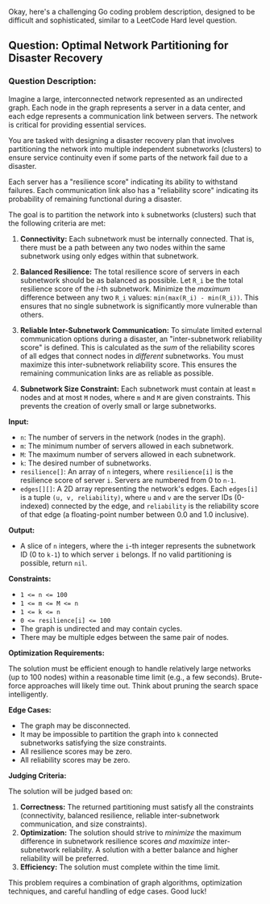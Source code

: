 Okay, here's a challenging Go coding problem description, designed to be difficult and sophisticated, similar to a LeetCode Hard level question.

## Question: Optimal Network Partitioning for Disaster Recovery

### Question Description:

Imagine a large, interconnected network represented as an undirected graph. Each node in the graph represents a server in a data center, and each edge represents a communication link between servers.  The network is critical for providing essential services.

You are tasked with designing a disaster recovery plan that involves partitioning the network into multiple independent subnetworks (clusters) to ensure service continuity even if some parts of the network fail due to a disaster.

Each server has a "resilience score" indicating its ability to withstand failures. Each communication link also has a "reliability score" indicating its probability of remaining functional during a disaster.

The goal is to partition the network into `k` subnetworks (clusters) such that the following criteria are met:

1.  **Connectivity:** Each subnetwork must be internally connected.  That is, there must be a path between any two nodes within the same subnetwork using only edges within that subnetwork.

2.  **Balanced Resilience:** The total resilience score of servers in each subnetwork should be as balanced as possible. Let `R_i` be the total resilience score of the *i*-th subnetwork.  Minimize the *maximum* difference between any two `R_i` values: `min(max(R_i) - min(R_i))`.  This ensures that no single subnetwork is significantly more vulnerable than others.

3.  **Reliable Inter-Subnetwork Communication:** To simulate limited external communication options during a disaster, an "inter-subnetwork reliability score" is defined.  This is calculated as the *sum* of the reliability scores of all edges that connect nodes in *different* subnetworks. You must maximize this inter-subnetwork reliability score. This ensures the remaining communication links are as reliable as possible.

4.  **Subnetwork Size Constraint:** Each subnetwork must contain at least `m` nodes and at most `M` nodes, where `m` and `M` are given constraints. This prevents the creation of overly small or large subnetworks.

**Input:**

*   `n`: The number of servers in the network (nodes in the graph).
*   `m`: The minimum number of servers allowed in each subnetwork.
*   `M`: The maximum number of servers allowed in each subnetwork.
*   `k`: The desired number of subnetworks.
*   `resilience[]`: An array of `n` integers, where `resilience[i]` is the resilience score of server `i`. Servers are numbered from 0 to `n-1`.
*   `edges[][]`: A 2D array representing the network's edges. Each `edges[i]` is a tuple `(u, v, reliability)`, where `u` and `v` are the server IDs (0-indexed) connected by the edge, and `reliability` is the reliability score of that edge (a floating-point number between 0.0 and 1.0 inclusive).

**Output:**

*   A slice of `n` integers, where the `i`-th integer represents the subnetwork ID (0 to `k-1`) to which server `i` belongs. If no valid partitioning is possible, return `nil`.

**Constraints:**

*   `1 <= n <= 100`
*   `1 <= m <= M <= n`
*   `1 <= k <= n`
*   `0 <= resilience[i] <= 100`
*   The graph is undirected and may contain cycles.
*   There may be multiple edges between the same pair of nodes.

**Optimization Requirements:**

The solution must be efficient enough to handle relatively large networks (up to 100 nodes) within a reasonable time limit (e.g., a few seconds). Brute-force approaches will likely time out. Think about pruning the search space intelligently.

**Edge Cases:**

*   The graph may be disconnected.
*   It may be impossible to partition the graph into `k` connected subnetworks satisfying the size constraints.
*   All resilience scores may be zero.
*   All reliability scores may be zero.

**Judging Criteria:**

The solution will be judged based on:

1.  **Correctness:**  The returned partitioning must satisfy all the constraints (connectivity, balanced resilience, reliable inter-subnetwork communication, and size constraints).
2.  **Optimization:** The solution should strive to *minimize* the maximum difference in subnetwork resilience scores *and maximize* inter-subnetwork reliability. A solution with a better balance and higher reliability will be preferred.
3.  **Efficiency:** The solution must complete within the time limit.

This problem requires a combination of graph algorithms, optimization techniques, and careful handling of edge cases. Good luck!
